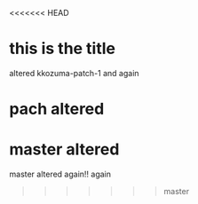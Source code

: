 <<<<<<< HEAD
# this is the title
altered kkozuma-patch-1 and again

pach altered
=======
# master altered
master altered again!!
 again
>>>>>>> master
